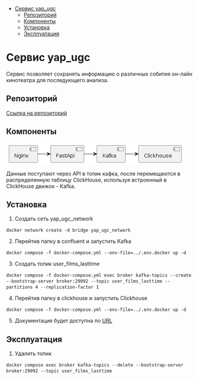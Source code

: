 - [Сервис yap_ugc](#сервис-yap_ugc)
  - [Репозиторий](#репозиторий)
  - [Компоненты](#компоненты)
  - [Установка](#установка)
  - [Эксплуатация](#эксплуатация)



# Сервис yap_ugc
Сервис позволяет сохранять информацию о различных собития он-лайн кинотеатра для последующего анализа.

## Репозиторий
[Ссылка на репозиторий](https://github.com/baramba/yap_ugc)

## Компоненты
![](docs/components.png)

Данные поступают через API в топик кафка, после перемещаются в распределенную таблицу ClickHouse, используя встроенный в ClickHouse движок - Kafka.

## Установка

1. Создать сеть yap_ugc_network
``` 
docker network create -d bridge yap_ugc_network 
```
2. Перейтив  папку в confluent и запустить Kafka
``` 
docker compose -f docker-compose.yml --env-file=../.env.docker up -d
```
3. Создать топик user_films_lasttime
``` 
docker compose -f docker-compose.yml exec broker kafka-topics --create --bootstrap-server broker:29092 --topic user_films_lasttime --partitions 4 --replication-factor 1
```
4. Перейтив папку в clickhouse и запустить Clickhouse
``` 
docker compose -f docker-compose.yml --env-file=../.env.docker up -d
```
5. Документация будет доступна по [URL](http://127.0.0.1:8000/api/docs)


## Эксплуатация
1. Удалить топик
```
docker compose exec broker kafka-topics --delete --bootstrap-server broker:29092 --topic user_films_lasttime
```





